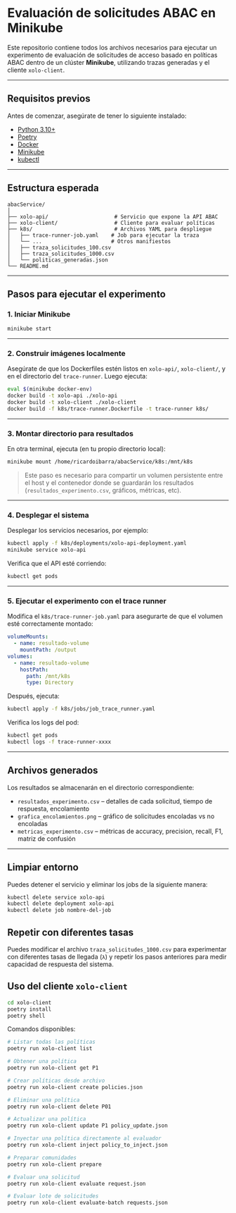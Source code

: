 # Evaluación de solicitudes ABAC en Minikube

Este repositorio contiene todos los archivos necesarios para ejecutar un experimento de evaluación de solicitudes de acceso basado en políticas ABAC dentro de un clúster **Minikube**, utilizando trazas generadas y el cliente `xolo-client`.

---

## Requisitos previos

Antes de comenzar, asegúrate de tener lo siguiente instalado:

- [Python 3.10+](https://www.python.org/)
- [Poetry](https://python-poetry.org/docs/#installation)
- [Docker](https://docs.docker.com/get-docker/)
- [Minikube](https://minikube.sigs.k8s.io/docs/start/)
- [kubectl](https://kubernetes.io/docs/tasks/tools/)

---

## Estructura esperada

```
abacService/
│
├── xolo-api/                     # Servicio que expone la API ABAC
├── xolo-client/                  # Cliente para evaluar políticas
├── k8s/                          # Archivos YAML para despliegue
│   ├── trace-runner-job.yaml    # Job para ejecutar la traza
│   └── ...                      # Otros manifiestos
│   ├── traza_solicitudes_100.csv
│   ├── traza_solicitudes_1000.csv
│   └── politicas_generadas.json
└── README.md
```

---

## Pasos para ejecutar el experimento

### 1. Iniciar Minikube

```bash
minikube start
```

---

### 2. Construir imágenes localmente

Asegúrate de que los Dockerfiles estén listos en `xolo-api/`, `xolo-client/`, y en el directorio del `trace-runner`. Luego ejecuta:

```bash
eval $(minikube docker-env)
docker build -t xolo-api ./xolo-api
docker build -t xolo-client ./xolo-client
docker build -f k8s/trace-runner.Dockerfile -t trace-runner k8s/
```

---

### 3. Montar directorio para resultados

En otra terminal, ejecuta (en tu propio directorio local):

```bash
minikube mount /home/ricardoibarra/abacService/k8s:/mnt/k8s
```

> Este paso es necesario para compartir un volumen persistente entre el host y el contenedor donde se guardarán los resultados (`resultados_experimento.csv`, gráficos, métricas, etc).

---

### 4. Desplegar el sistema

Desplegar los servicios necesarios, por ejemplo:

```bash
kubectl apply -f k8s/deployments/xolo-api-deployment.yaml
minikube service xolo-api
```

Verifica que el API esté corriendo:

```bash
kubectl get pods
```

---

### 5. Ejecutar el experimento con el trace runner

Modifica el `k8s/trace-runner-job.yaml` para asegurarte de que el volumen esté correctamente montado:

```yaml
volumeMounts:
  - name: resultado-volume
    mountPath: /output
volumes:
  - name: resultado-volume
    hostPath:
      path: /mnt/k8s
      type: Directory
```

Después, ejecuta:

```bash
kubectl apply -f k8s/jobs/job_trace_runner.yaml
```

Verifica los logs del pod:

```bash
kubectl get pods
kubectl logs -f trace-runner-xxxx
```

---

## Archivos generados

Los resultados se almacenarán en el directorio correspondiente:

- `resultados_experimento.csv` – detalles de cada solicitud, tiempo de respuesta, encolamiento
- `grafica_encolamientos.png` – gráfico de solicitudes encoladas vs no encoladas
- `metricas_experimento.csv` – métricas de accuracy, precision, recall, F1, matriz de confusión

---

## Limpiar entorno

Puedes detener el servicio y eliminar los jobs de la siguiente manera:

```bash
kubectl delete service xolo-api
kubectl delete deployment xolo-api
kubectl delete job nombre-del-job

```

## Repetir con diferentes tasas

Puedes modificar el archivo `traza_solicitudes_1000.csv` para experimentar con diferentes tasas de llegada (`λ`) y repetir los pasos anteriores para medir capacidad de respuesta del sistema.

## Uso del cliente `xolo-client`

```bash
cd xolo-client
poetry install
poetry shell
```

Comandos disponibles:

```bash
# Listar todas las políticas
poetry run xolo-client list

# Obtener una política
poetry run xolo-client get P1

# Crear políticas desde archivo
poetry run xolo-client create policies.json

# Eliminar una política
poetry run xolo-client delete P01

# Actualizar una política
poetry run xolo-client update P1 policy_update.json

# Inyectar una política directamente al evaluador
poetry run xolo-client inject policy_to_inject.json

# Preparar comunidades
poetry run xolo-client prepare

# Evaluar una solicitud
poetry run xolo-client evaluate request.json

# Evaluar lote de solicitudes
poetry run xolo-client evaluate-batch requests.json
```


